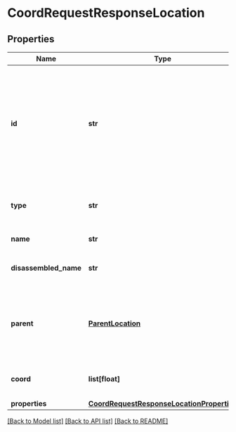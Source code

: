 # CoordRequestResponseLocation

## Properties
Name | Type | Description | Notes
------------ | ------------- | ------------- | -------------
**id** | **str** | This is a unique ID for the returned location. Certain types of ID can be used for subsequent searches performed with &#x60;XML_STOPFINDER_REQUEST&#x60;, or can be used as the origin or destination in an &#x60;XML_TRIP_REQUEST2&#x60; request. The format of a location ID differs greatly, depending on the type of location it is.  | [optional] 
**type** | **str** | This specifies the type of the returned item. If you search with a type of &#x60;GIS_POINT&#x60;, a returned item has a type of &#x60;gisPoint&#x60;.  | [optional] 
**name** | **str** | Contains a human-readable title for the location.  | [optional] 
**disassembled_name** | **str** | This is the short version of the location name, which does not include the suburb or other information.  | [optional] 
**parent** | [**ParentLocation**](ParentLocation.md) | If available, contains information about this location&#39;s parent location. For example, if the stop has a type of &#x60;platform&#x60;, then this field may contain information about the station in which the platform is located.  | [optional] 
**coord** | **list[float]** | Contains exactly two values: the first value is the latitude, the second value is the longitude.  | [optional] 
**properties** | [**CoordRequestResponseLocationProperties**](CoordRequestResponseLocationProperties.md) |  | [optional] 

[[Back to Model list]](../README.md#documentation-for-models) [[Back to API list]](../README.md#documentation-for-api-endpoints) [[Back to README]](../README.md)


